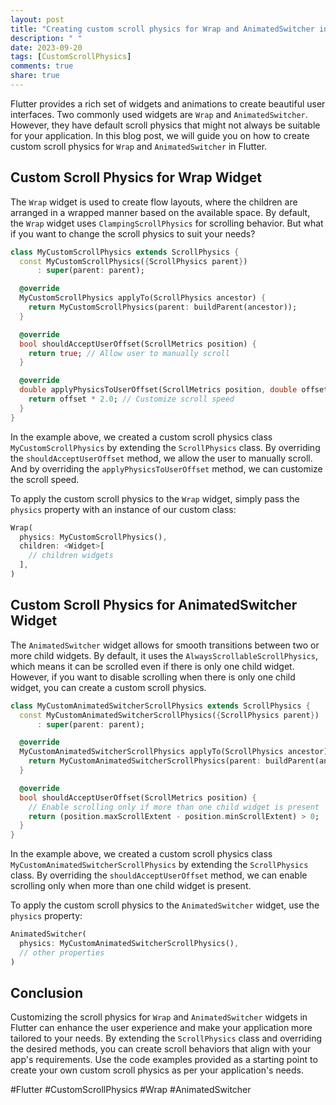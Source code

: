 ```yaml
---
layout: post
title: "Creating custom scroll physics for Wrap and AnimatedSwitcher in Flutter"
description: " "
date: 2023-09-20
tags: [CustomScrollPhysics]
comments: true
share: true
---
```


Flutter provides a rich set of widgets and animations to create beautiful user interfaces. Two commonly used widgets are `Wrap` and `AnimatedSwitcher`. However, they have default scroll physics that might not always be suitable for your application. In this blog post, we will guide you on how to create custom scroll physics for `Wrap` and `AnimatedSwitcher` in Flutter.

## Custom Scroll Physics for Wrap Widget

The `Wrap` widget is used to create flow layouts, where the children are arranged in a wrapped manner based on the available space. By default, the `Wrap` widget uses `ClampingScrollPhysics` for scrolling behavior. But what if you want to change the scroll physics to suit your needs?

```dart
class MyCustomScrollPhysics extends ScrollPhysics {
  const MyCustomScrollPhysics({ScrollPhysics parent})
      : super(parent: parent);

  @override
  MyCustomScrollPhysics applyTo(ScrollPhysics ancestor) {
    return MyCustomScrollPhysics(parent: buildParent(ancestor));
  }

  @override
  bool shouldAcceptUserOffset(ScrollMetrics position) {
    return true; // Allow user to manually scroll
  }

  @override
  double applyPhysicsToUserOffset(ScrollMetrics position, double offset) {
    return offset * 2.0; // Customize scroll speed
  }
}
```

In the example above, we created a custom scroll physics class `MyCustomScrollPhysics` by extending the `ScrollPhysics` class. By overriding the `shouldAcceptUserOffset` method, we allow the user to manually scroll. And by overriding the `applyPhysicsToUserOffset` method, we can customize the scroll speed.

To apply the custom scroll physics to the `Wrap` widget, simply pass the `physics` property with an instance of our custom class:

```dart
Wrap(
  physics: MyCustomScrollPhysics(),
  children: <Widget>[
    // children widgets
  ],
)
```

## Custom Scroll Physics for AnimatedSwitcher Widget

The `AnimatedSwitcher` widget allows for smooth transitions between two or more child widgets. By default, it uses the `AlwaysScrollableScrollPhysics`, which means it can be scrolled even if there is only one child widget. However, if you want to disable scrolling when there is only one child widget, you can create a custom scroll physics.

```dart
class MyCustomAnimatedSwitcherScrollPhysics extends ScrollPhysics {
  const MyCustomAnimatedSwitcherScrollPhysics({ScrollPhysics parent})
      : super(parent: parent);

  @override
  MyCustomAnimatedSwitcherScrollPhysics applyTo(ScrollPhysics ancestor) {
    return MyCustomAnimatedSwitcherScrollPhysics(parent: buildParent(ancestor));
  }

  @override
  bool shouldAcceptUserOffset(ScrollMetrics position) {
    // Enable scrolling only if more than one child widget is present
    return (position.maxScrollExtent - position.minScrollExtent) > 0;
  }
}
```

In the example above, we created a custom scroll physics class `MyCustomAnimatedSwitcherScrollPhysics` by extending the `ScrollPhysics` class. By overriding the `shouldAcceptUserOffset` method, we can enable scrolling only when more than one child widget is present.

To apply the custom scroll physics to the `AnimatedSwitcher` widget, use the `physics` property:

```dart
AnimatedSwitcher(
  physics: MyCustomAnimatedSwitcherScrollPhysics(),
  // other properties
)
```

## Conclusion

Customizing the scroll physics for `Wrap` and `AnimatedSwitcher` widgets in Flutter can enhance the user experience and make your application more tailored to your needs. By extending the `ScrollPhysics` class and overriding the desired methods, you can create scroll behaviors that align with your app's requirements. Use the code examples provided as a starting point to create your own custom scroll physics as per your application's needs.

#Flutter #CustomScrollPhysics #Wrap #AnimatedSwitcher